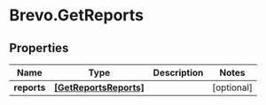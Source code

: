 # Brevo.GetReports

## Properties
Name | Type | Description | Notes
------------ | ------------- | ------------- | -------------
**reports** | [**[GetReportsReports]**](GetReportsReports.md) |  | [optional] 


